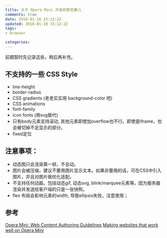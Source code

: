 ```yaml
---
title: 关于 Opera Mini 开发的那些事儿
comments: true
date: 2018-01-10 15:12:22
updated: 2018-01-10 15:12:22
tags:
- browser

categories:
---
```


前期暂时先记录这些，稍后再补充。

<!-- more -->

## 不支持的一些 CSS Style
  * line-height
  * border-radius
  * CSS gradients (老老实实用 background-color 吧)
  * CSS animations
  * font-family
  * icon fonts (用svg替代)
  * 只有body元素支持滚动, 其他元素即使加overflow也不行。即使是iframe，也会被切掉不足显示的部分。
  * fixed定位

## 注意事项：
* 动态图只会渲染第一帧，不会动。
* 图片会被压缩，建议不要用图片显示文本。如果非要用的话，可在CSS中引入图片，并且对图片做优化适配。
* 不支持任何动画，包括动态gif, 动态svg, blink/marquee元素等。因为服务器渲染并发送给客户端的只是一张快照。
* flex 布局会影响元素的width, 导致ellipsis失败，注意使用；

## 参考
[Opera Mini: Web Content Authoring Guidelines](https://dev.opera.com/articles/opera-mini-content-authoring-guidelines/#basic-html-css)
[Making websites that work well on Opera Mini](https://dev.opera.com/articles/making-sites-work-opera-mini/)
